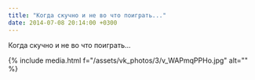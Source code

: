 ```yaml
---
title: "Когда скучно и не во что поиграть..."
date: 2014-07-08 20:14:00 +0300
---
```


Когда скучно и не во что поиграть...

{% include media.html f="/assets/vk_photos/3/v_WAPmqPPHo.jpg" alt="" %}
